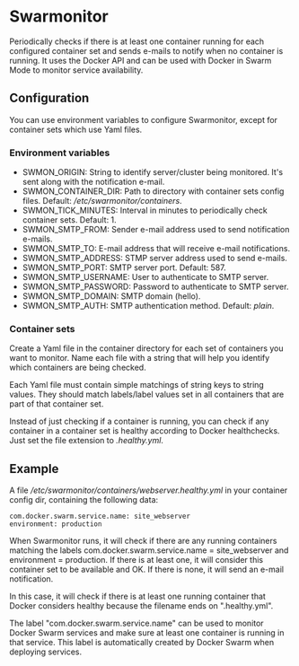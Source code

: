# Swarmonitor

Periodically checks if there is at least one container running for each configured container set and sends e-mails to notify when no container is running. It uses the Docker API and can be used with Docker in Swarm Mode to monitor service availability.

## Configuration

You can use environment variables to configure Swarmonitor, except for container sets which use Yaml files.

### Environment variables

- SWMON_ORIGIN: String to identify server/cluster being monitored. It's sent along with the notification e-mail.
- SWMON_CONTAINER_DIR: Path to directory with container sets config files. Default: */etc/swarmonitor/containers*.
- SWMON_TICK_MINUTES: Interval in minutes to periodically check container sets. Default: 1.
- SWMON_SMTP_FROM: Sender e-mail address used to send notification e-mails.
- SWMON_SMTP_TO: E-mail address that will receive e-mail notifications.
- SWMON_SMTP_ADDRESS: STMP server address used to send e-mails.
- SWMON_SMTP_PORT: SMTP server port. Default: 587.
- SWMON_SMTP_USERNAME: User to authenticate to SMTP server.
- SWMON_SMTP_PASSWORD: Password to authenticate to SMTP server.
- SWMON_SMTP_DOMAIN: SMTP domain (hello).
- SWMON_SMTP_AUTH: SMTP authentication method. Default: *plain*.

### Container sets

Create a Yaml file in the container directory for each set of containers you want to monitor. Name each file with a string that will help you identify which containers are being checked.

Each Yaml file must contain simple matchings of string keys to string values. They should match labels/label values set in all containers that are part of that container set.

Instead of just checking if a container is running, you can check if any container in a container set is healthy according to Docker healthchecks. Just set the file extension to *.healthy.yml*.

## Example

A file */etc/swarmonitor/containers/webserver.healthy.yml* in your container config dir, containing the following data:

```
com.docker.swarm.service.name: site_webserver
environment: production
```

When Swarmonitor runs, it will check if there are any running containers matching the labels com.docker.swarm.service.name = site_webserver and environment = production. If there is at least one, it will consider this container set to be available and OK. If there is none, it will send an e-mail notification.

In this case, it will check if there is at least one running container that Docker considers healthy because the filename ends on ".healthy.yml".

The label "com.docker.swarm.service.name" can be used to monitor Docker Swarm services and make sure at least one container is running in that service. This label is automatically created by Docker Swarm when deploying services.
